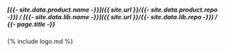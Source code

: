 ##### [{{- site.data.product.name -}}]({{ site.url }}/{{- site.data.product.repo -}}) / [{{- site.data.lib.name -}}]({{ site.url }}/{{- site.data.lib.repo -}}) / {{- page.title -}}

{% include logo.md %}
